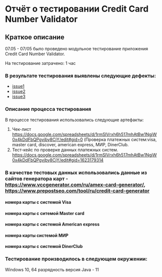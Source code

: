 # Отчёт о тестировании Credit Card Number Validator
## Краткое описание 
07.05 - 07/05 было проведено модульное тестирование приложения Credit Card Number Validator.

На тестирование затрачено: 1 час 

### В результате тестирования выявлены следующие дефекты:

* [issue1](https://github.com/kseniia-tester/cardsvalidation1/issues)
* [issue2](https://github.com/kseniia-tester/cardsvalidation1/issues/3)
* [issue3](https://github.com/kseniia-tester/cardsvalidation1/issues/1)
 
  
### Описание процесса тестирования
В процессе тестирования использовались следующие артефакты:

1. Чек-лист https://docs.google.com/spreadsheets/d/1rmSIVrxh6h517mhAtBw1NgjW0x4kDdFbQPgvjby8CjY/edit#gid=0
(Проверка платежных систем:visa, master card, discover, american express, МИР, DinerClub. 
2. Тест-кейс по проверке данных платежных систем. https://docs.google.com/spreadsheets/d/1rmSIVrxh6h517mhAtBw1NgjW0x4kDdFbQPgvjby8CjY/edit#gid=1623179314


### В качестве тестовых данных использовались данные из сайтов генератора карт - https://www.vccgenerator.com/ru/amex-card-generator/, https://www.prepostseo.com/tool/ru/credit-card-generator

#### номера карты с системой Visa
#### номера карты с ситемой Master card
#### номера карты с системой American express
#### номера карты  системой МИР
####  номера карты с системой DinerClub 

### Тестирование производилось в следующем окружении:

 Windows 10, 64 разрядность
версия Java - 11 
  
